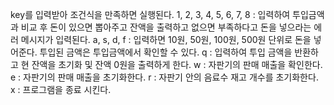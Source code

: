 key를 입력받아 조건식을 만족하면 실행된다. 
1, 2, 3, 4, 5, 6, 7, 8 : 입력하여 투입금액과 비교 후 돈이 있으면 뽑아주고 잔액을 출력하고 없으면 부족하다고 돈을 넣으라는 에러 메시지가 입력된다.
a, s, d, f : 입력하면 10원, 50원, 100원, 500원 단위로 돈을 넣어준다. 투입된 금액은 투입금액에서 확인할 수 있다.
q : 입력하여 투입 금액을 반환하고 현 잔액을 초기화 및 잔액 0원을 출력하게 한다.
w : 자판기의 판매 매출을 확인한다.
e : 자판기의 판매 매출을 초기화한다.
r : 자판기 안의 음료수 재고 개수를 초기화한다.
x : 프로그램을 종료 시킨다.
